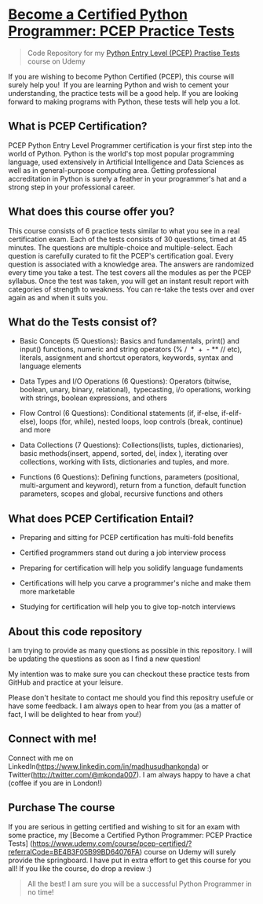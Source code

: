
# [Become a Certified Python Programmer: PCEP Practice Tests](https://www.udemy.com/course/pcep-certified/?referralCode=BE4B3F05B99BD64076FA)

> Code Repository for my [Python Entry Level (PCEP) Practise Tests](https://www.udemy.com/course/pcep-certified/?referralCode=BE4B3F05B99BD64076FA) course on Udemy

If you are wishing to become Python Certified (PCEP), this course will surely help you!  If you are learning Python and wish to cement your understanding, the practice tests will be a good help. If you are looking forward to making programs with Python, these tests will help you a lot. 

## What is PCEP Certification?

PCEP Python Entry Level Programmer certification is your first step into the world of Python. Python is the world's top most popular programming language, used extensively in Artificial Intelligence and Data Sciences as well as in general-purpose computing area. Getting professional accreditation in Python is surely a feather in your programmer's hat and a strong step in your professional career.

## What does this course offer you?

This course consists of 6 practice tests similar to what you see in a real certification exam. Each of the tests consists of 30 questions, timed at 45 minutes. The questions are multiple-choice and multiple-select. Each question is carefully curated to fit the PCEP's certification goal. Every question is associated with a knowledge area. The answers are randomized every time you take a test. The test covers all the modules as per the PCEP syllabus. Once the test was taken, you will get an instant result report with categories of strength to weakness. You can re-take the tests over and over again as and when it suits you.

## What do the Tests consist of?

* Basic Concepts (5 Questions): Basics and fundamentals, print() and input() functions, numeric and string operators (% /  *  +  - ** // etc), literals, assignment and shortcut operators, keywords, syntax and language elements

* Data Types and I/O Operations (6 Questions): Operators (bitwise, boolean, unary, binary, relational),  typecasting, i/o operations, working with strings, boolean expressions, and others

* Flow Control (6 Questions): Conditional statements (if, if-else, if-elif-else), loops (for, while), nested loops, loop controls (break, continue) and more

* Data Collections (7 Questions): Collections(lists, tuples, dictionaries), basic methods(insert, append, sorted, del, index ), iterating over collections, working with lists, dictionaries and tuples, and more.

* Functions (6 Questions): Defining functions, parameters (positional, multi-argument and keyword), return from a function, default function parameters, scopes and global, recursive functions and others

## What does PCEP Certification Entail?

* Preparing and sitting for PCEP certification has multi-fold benefits

* Certified programmers stand out during a job interview process

* Preparing for certification will help you solidify language fundaments

* Certifications will help you carve a programmer's niche and make them more marketable 

* Studying for certification will help you to give top-notch interviews

## About this code repository

I am trying to provide as many questions as possible in this repository. I will be updating the questions as soon as I find a new question!

My intention was to make sure you can checkout these practice tests from GitHub and practice at your leisure.

Please don't hesitate to contact me should you find this repositry usefule or have some feedback. I am always open to hear from you (as a matter of fact, I will be delighted to hear from you!)

## Connect with me!

Connect with me on LinkedIn(https://www.linkedin.com/in/madhusudhankonda) or Twitter(http://twitter.com/@mkonda007).  I am always happy to have a chat (coffee if you are in London!)

## Purchase The course 

If you are serious in getting certified and wishing to sit for an exam with some practice, my [Become a Certified Python Programmer: PCEP Practice Tests] (https://www.udemy.com/course/pcep-certified/?referralCode=BE4B3F05B99BD64076FA) course on Udemy will surely provide the springboard. I have put in  extra effort to get this course for you all! If you like the course, do drop a review :)

> All the best! I am sure you will be a successful Python Programmer in no time!

